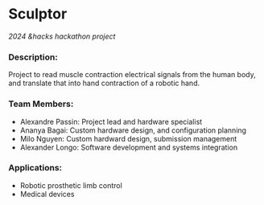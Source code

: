 # Sculptor
_2024 &amp;hacks hackathon project_

### Description:
Project to read muscle contraction electrical signals from the human body, and translate that into hand contraction of a robotic hand.

### Team Members:
- Alexandre Passin: Project lead and hardware specialist
- Ananya Bagai: Custom hardware design, and configuration planning
- Milo Nguyen: Custom hardward design, submission management
- Alexander Longo: Software development and systems integration 

### Applications:
- Robotic prosthetic limb control
- Medical devices
